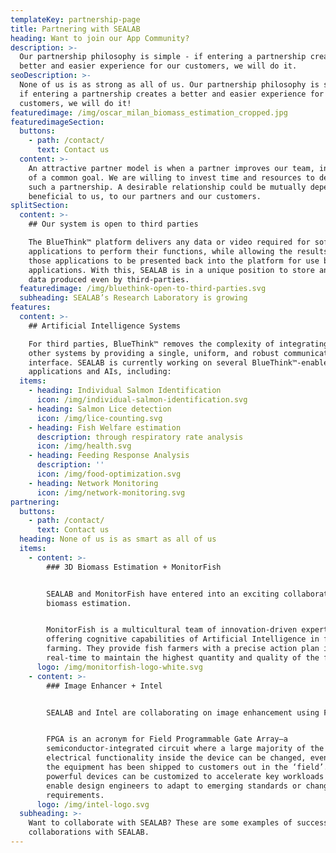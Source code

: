 ```yaml
---
templateKey: partnership-page
title: Partnering with SEALAB
heading: Want to join our App Community?
description: >-
  Our partnership philosophy is simple - if entering a partnership creates a
  better and easier experience for our customers, we will do it. 
seoDescription: >-
  None of us is as strong as all of us. Our partnership philosophy is simple -
  if entering a partnership creates a better and easier experience for our
  customers, we will do it! 
featuredimage: /img/oscar_milan_biomass_estimation_cropped.jpg
featuredimageSection:
  buttons:
    - path: /contact/
      text: Contact us
  content: >-
    An attractive partner model is when a partner improves our team, in pursuit
    of a common goal. We are willing to invest time and resources to develop
    such a partnership. A desirable relationship could be mutually dependent and
    beneficial to us, to our partners and our customers.
splitSection:
  content: >-
    ## Our system is open to third parties

    The BlueThink™ platform delivers any data or video required for software
    applications to perform their functions, while allowing the results from
    those applications to be presented back into the platform for use by other
    applications. With this, SEALAB is in a unique position to store and analyze
    data produced even by third-parties.
  featuredimage: /img/bluethink-open-to-third-parties.svg
  subheading: SEALAB’s Research Laboratory is growing
features:
  content: >-
    ## Artificial Intelligence Systems

    For third parties, BlueThink™ removes the complexity of integrating with
    other systems by providing a single, uniform, and robust communication
    interface. SEALAB is currently working on several BlueThink™-enabled
    applications and AIs, including:
  items:
    - heading: Individual Salmon Identification
      icon: /img/individual-salmon-identification.svg
    - heading: Salmon Lice detection
      icon: /img/lice-counting.svg
    - heading: Fish Welfare estimation
      description: through respiratory rate analysis
      icon: /img/health.svg
    - heading: Feeding Response Analysis
      description: ''
      icon: /img/food-optimization.svg
    - heading: Network Monitoring
      icon: /img/network-monitoring.svg
partnering:
  buttons:
    - path: /contact/
      text: Contact us
  heading: None of us is as smart as all of us
  items:
    - content: >-
        ### 3D Biomass Estimation + MonitorFish


        SEALAB and MonitorFish have entered into an exciting collaboration on
        biomass estimation. 


        MonitorFish is a multicultural team of innovation-driven experts
        offering cognitive capabilities of Artificial Intelligence in fish
        farming. They provide fish farmers with a precise action plan in
        real-time to maintain the highest quantity and quality of the fish.
      logo: /img/monitorfish-logo-white.svg
    - content: >-
        ### Image Enhancer + Intel


        SEALAB and Intel are collaborating on image enhancement using FPGA. 


        FPGA is an acronym for Field Programmable Gate Array—a
        semiconductor-integrated circuit where a large majority of the
        electrical functionality inside the device can be changed, even after
        the equipment has been shipped to customers out in the ‘field’. These
        powerful devices can be customized to accelerate key workloads and
        enable design engineers to adapt to emerging standards or changing
        requirements.
      logo: /img/intel-logo.svg
  subheading: >-
    Want to collaborate with SEALAB? These are some examples of successful
    collaborations with SEALAB.
---
```


